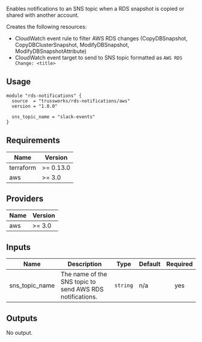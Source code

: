 Enables notifications to an SNS topic when a RDS snapshot is copied or shared with another account.

Creates the following resources:

* CloudWatch event rule to filter AWS RDS changes (CopyDBSnapshot, CopyDBClusterSnapshot, ModifyDBSnapshot, ModifyDBSnapshotAttribute)
* CloudWatch event target to send to SNS topic formatted as `AWS RDS Change: <title>`

## Usage

```hcl
module "rds-notifications" {
  source  = "trussworks/rds-notifications/aws"
  version = "1.0.0"

  sns_topic_name = "slack-events"
}
```

<!-- BEGINNING OF PRE-COMMIT-TERRAFORM DOCS HOOK -->
## Requirements

| Name | Version |
|------|---------|
| terraform | >= 0.13.0 |
| aws | >= 3.0 |

## Providers

| Name | Version |
|------|---------|
| aws | >= 3.0 |

## Inputs

| Name | Description | Type | Default | Required |
|------|-------------|------|---------|:--------:|
| sns\_topic\_name | The name of the SNS topic to send AWS RDS notifications. | `string` | n/a | yes |

## Outputs

No output.

<!-- END OF PRE-COMMIT-TERRAFORM DOCS HOOK -->

